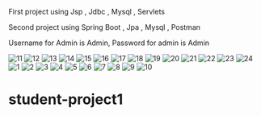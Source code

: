 First project using  Jsp , Jdbc , Mysql , Servlets 

Second project using Spring Boot , Jpa , Mysql , Postman

Username for Admin is Admin, Password for admin is Admin


![11](https://user-images.githubusercontent.com/107069293/206435778-f684be9a-5678-420c-aadd-aa75bfe85a9f.png)
![12](https://user-images.githubusercontent.com/107069293/206435786-b34aca66-d768-4206-87f1-5c59867e0847.png)
![13](https://user-images.githubusercontent.com/107069293/206435790-20d4c13d-5462-471a-8a70-6e8b7d8029dd.png)
![14](https://user-images.githubusercontent.com/107069293/206435797-460d5b5f-5038-4b36-b736-1dc187a2e227.png)
![15](https://user-images.githubusercontent.com/107069293/206435803-a9216fd9-8ec9-4124-8f66-a6cbe8ea4133.png)
![16](https://user-images.githubusercontent.com/107069293/206435814-757fd55a-bab1-4920-9f84-f9627f2c52a3.png)
![17](https://user-images.githubusercontent.com/107069293/206435833-465284bf-0077-4e1a-99bf-1c88ea283169.png)
![18](https://user-images.githubusercontent.com/107069293/206435843-c0e80ed4-efa9-42b4-9884-1433f6d81f18.png)
![19](https://user-images.githubusercontent.com/107069293/206435854-e9c86d78-d073-4d47-8dce-8a752b65d97b.png)
![20](https://user-images.githubusercontent.com/107069293/206435860-0b1396f3-30ed-418d-a822-a7bce4a39983.png)
![21](https://user-images.githubusercontent.com/107069293/206435871-8ba0a2a7-8f02-4958-bcce-cb1e4c6cc87f.png)
![22](https://user-images.githubusercontent.com/107069293/206435887-e5011022-1314-4440-9bfa-3f24aaa2ceaa.png)
![23](https://user-images.githubusercontent.com/107069293/206435894-afb17783-561a-4121-a89e-b4b0899f630b.png)
![24](https://user-images.githubusercontent.com/107069293/206435910-faf14fdf-d95e-463e-8c92-1f24893a748f.png)
![1](https://user-images.githubusercontent.com/107069293/206435950-84258563-0def-47ed-a1f3-03fa0f42b468.png)
![2](https://user-images.githubusercontent.com/107069293/206435954-3c6ffedd-3eb8-4bb3-b43b-0a18d5011bb4.png)
![3](https://user-images.githubusercontent.com/107069293/206435957-13ed7151-88fb-455b-8e53-24770378f38b.png)
![4](https://user-images.githubusercontent.com/107069293/206435961-3f6a4842-820c-4f7f-ae4e-cb4145a30258.png)
![5](https://user-images.githubusercontent.com/107069293/206435964-db8650bb-579f-4087-8e6d-ba55ccf76b3f.png)
![6](https://user-images.githubusercontent.com/107069293/206435971-5f2e6cf2-b17d-4789-8a6a-16136e26a16c.png)
![7](https://user-images.githubusercontent.com/107069293/206435975-56b64ab5-83a3-449b-8e71-035c875d9d45.png)
![8](https://user-images.githubusercontent.com/107069293/206435982-f020b931-6d29-4f5d-a158-ed97f24045e7.png)
![9](https://user-images.githubusercontent.com/107069293/206435991-863f7998-0977-4db1-b960-1a9969815cf0.png)
![10](https://user-images.githubusercontent.com/107069293/206436024-9402fc6d-5880-45be-b930-7ef9d259bc54.png)
# student-project1
